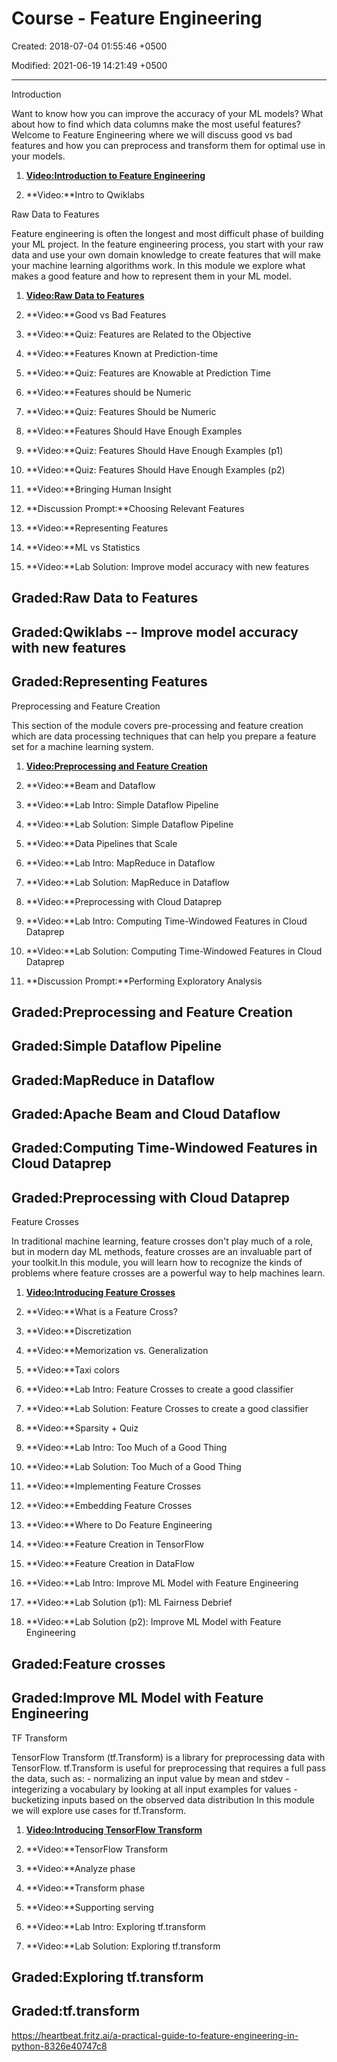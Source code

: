 # Course - Feature Engineering

Created: 2018-07-04 01:55:46 +0500

Modified: 2021-06-19 14:21:49 +0500

---

Introduction

Want to know how you can improve the accuracy of your ML models? What about how to find which data columns make the most useful features? Welcome to Feature Engineering where we will discuss good vs bad features and how you can preprocess and transform them for optimal use in your models.

1.  [**Video:Introduction to Feature Engineering**](https://www.coursera.org/lecture/feature-engineering/introduction-to-feature-engineering-paE4Y)

2.  **Video:**Intro to Qwiklabs



Raw Data to Features

Feature engineering is often the longest and most difficult phase of building your ML project. In the feature engineering process, you start with your raw data and use your own domain knowledge to create features that will make your machine learning algorithms work. In this module we explore what makes a good feature and how to represent them in your ML model.

1.  [**Video:Raw Data to Features**](https://www.coursera.org/lecture/feature-engineering/raw-data-to-features-dDFmJ)

2.  **Video:**Good vs Bad Features

3.  **Video:**Quiz: Features are Related to the Objective

4.  **Video:**Features Known at Prediction-time

5.  **Video:**Quiz: Features are Knowable at Prediction Time

6.  **Video:**Features should be Numeric

7.  **Video:**Quiz: Features Should be Numeric

8.  **Video:**Features Should Have Enough Examples

9.  **Video:**Quiz: Features Should Have Enough Examples (p1)

10. **Video:**Quiz: Features Should Have Enough Examples (p2)

11. **Video:**Bringing Human Insight

12. **Discussion Prompt:**Choosing Relevant Features

13. **Video:**Representing Features

14. **Video:**ML vs Statistics

15. **Video:**Lab Solution: Improve model accuracy with new features

## Graded:Raw Data to Features

## Graded:Qwiklabs -- Improve model accuracy with new features

## Graded:Representing Features

Preprocessing and Feature Creation

This section of the module covers pre-processing and feature creation which are data processing techniques that can help you prepare a feature set for a machine learning system.

1.  [**Video:Preprocessing and Feature Creation**](https://www.coursera.org/lecture/feature-engineering/preprocessing-and-feature-creation-ALhyK)

2.  **Video:**Beam and Dataflow

3.  **Video:**Lab Intro: Simple Dataflow Pipeline

4.  **Video:**Lab Solution: Simple Dataflow Pipeline

5.  **Video:**Data Pipelines that Scale

6.  **Video:**Lab Intro: MapReduce in Dataflow

7.  **Video:**Lab Solution: MapReduce in Dataflow

8.  **Video:**Preprocessing with Cloud Dataprep

9.  **Video:**Lab Intro: Computing Time-Windowed Features in Cloud Dataprep

10. **Video:**Lab Solution: Computing Time-Windowed Features in Cloud Dataprep

11. **Discussion Prompt:**Performing Exploratory Analysis

## Graded:Preprocessing and Feature Creation

## Graded:Simple Dataflow Pipeline

## Graded:MapReduce in Dataflow

## Graded:Apache Beam and Cloud Dataflow

## Graded:Computing Time-Windowed Features in Cloud Dataprep

## Graded:Preprocessing with Cloud Dataprep

Feature Crosses

In traditional machine learning, feature crosses don't play much of a role, but in modern day ML methods, feature crosses are an invaluable part of your toolkit.In this module, you will learn how to recognize the kinds of problems where feature crosses are a powerful way to help machines learn.

1.  [**Video:Introducing Feature Crosses**](https://www.coursera.org/lecture/feature-engineering/introducing-feature-crosses-Jvgym)

2.  **Video:**What is a Feature Cross?

3.  **Video:**Discretization

4.  **Video:**Memorization vs. Generalization

5.  **Video:**Taxi colors

6.  **Video:**Lab Intro: Feature Crosses to create a good classifier

7.  **Video:**Lab Solution: Feature Crosses to create a good classifier

8.  **Video:**Sparsity + Quiz

9.  **Video:**Lab Intro: Too Much of a Good Thing

10. **Video:**Lab Solution: Too Much of a Good Thing

11. **Video:**Implementing Feature Crosses

12. **Video:**Embedding Feature Crosses

13. **Video:**Where to Do Feature Engineering

14. **Video:**Feature Creation in TensorFlow

15. **Video:**Feature Creation in DataFlow

16. **Video:**Lab Intro: Improve ML Model with Feature Engineering

17. **Video:**Lab Solution (p1): ML Fairness Debrief

18. **Video:**Lab Solution (p2): Improve ML Model with Feature Engineering

## Graded:Feature crosses

## Graded:Improve ML Model with Feature Engineering

TF Transform

TensorFlow Transform (tf.Transform) is a library for preprocessing data with TensorFlow. tf.Transform is useful for preprocessing that requires a full pass the data, such as: - normalizing an input value by mean and stdev - integerizing a vocabulary by looking at all input examples for values - bucketizing inputs based on the observed data distribution In this module we will explore use cases for tf.Transform.

1.  [**Video:Introducing TensorFlow Transform**](https://www.coursera.org/lecture/feature-engineering/introducing-tensorflow-transform-r5DJi)

2.  **Video:**TensorFlow Transform

3.  **Video:**Analyze phase

4.  **Video:**Transform phase

5.  **Video:**Supporting serving

6.  **Video:**Lab Intro: Exploring tf.transform

7.  **Video:**Lab Solution: Exploring tf.transform

## Graded:Exploring tf.transform

## Graded:tf.transform

<https://heartbeat.fritz.ai/a-practical-guide-to-feature-engineering-in-python-8326e40747c8>
